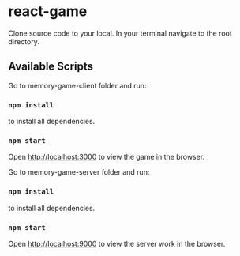 # react-game

Clone source code to your local.
In your terminal navigate to the root directory.

## Available Scripts

Go to memory-game-client folder and run:

### `npm install`

to install all dependencies.

### `npm start`

Open [http://localhost:3000](http://localhost:3000) to view the game in the browser.

Go to memory-game-server folder and run:

### `npm install`

to install all dependencies.

### `npm start`

Open [http://localhost:9000](http://localhost:9000) to view the server work in the browser.
